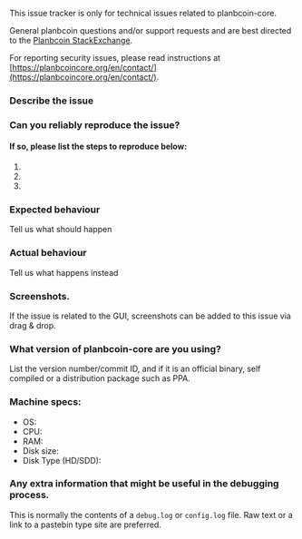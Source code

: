 <!--- Remove sections that do not apply -->

This issue tracker is only for technical issues related to planbcoin-core.

General planbcoin questions and/or support requests and are best directed to the [Planbcoin StackExchange](https://planbcoin.stackexchange.com).

For reporting security issues, please read instructions at [https://planbcoincore.org/en/contact/](https://planbcoincore.org/en/contact/).

### Describe the issue

### Can you reliably reproduce the issue?
#### If so, please list the steps to reproduce below:
1.
2.
3.

### Expected behaviour
Tell us what should happen

### Actual behaviour
Tell us what happens instead

### Screenshots.
If the issue is related to the GUI, screenshots can be added to this issue via drag & drop.

### What version of planbcoin-core are you using?
List the version number/commit ID, and if it is an official binary, self compiled or a distribution package such as PPA.

### Machine specs:
- OS:
- CPU:
- RAM:
- Disk size:
- Disk Type (HD/SDD):

### Any extra information that might be useful in the debugging process.
This is normally the contents of a `debug.log` or `config.log` file. Raw text or a link to a pastebin type site are preferred.
